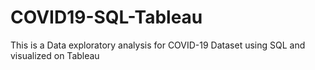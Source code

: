 # COVID19-SQL-Tableau
This is a Data exploratory analysis for COVID-19 Dataset using SQL and visualized on Tableau
